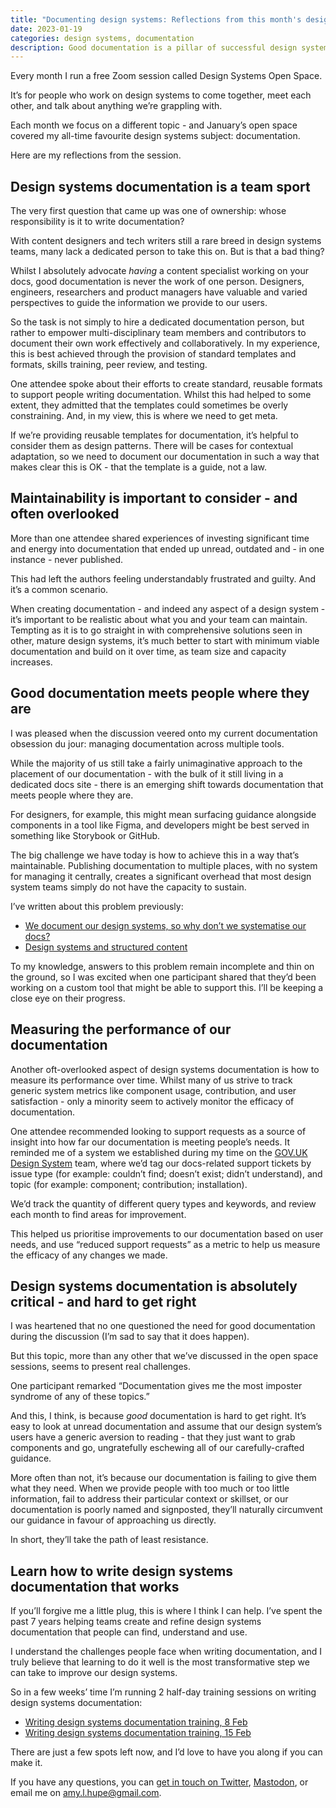 ```yaml
---
title: "Documenting design systems: Reflections from this month's design systems open space"
date: 2023-01-19
categories: design systems, documentation
description: Good documentation is a pillar of successful design systems, but it's something most of us find daunting. We gathered together at this month's design systems open space to discuss.
---
```


Every month I run a free Zoom session called Design Systems Open Space.

It’s for people who work on design systems to come together, meet each other, and talk about anything we’re grappling with. 

Each month we focus on a different topic - and January’s open space covered my all-time favourite design systems subject: documentation. 

Here are my reflections from the session.

## Design systems documentation is a team sport

The very first question that came up was one of ownership: whose responsibility is it to write documentation?

With content designers and tech writers still a rare breed in design systems teams, many lack a dedicated person to take this on. But is that a bad thing?

Whilst I absolutely advocate _having_ a content specialist working on your docs, good documentation is never the work of one person. Designers, engineers, researchers and product managers have valuable and varied perspectives to guide the information we provide to our users.

So the task is not simply to hire a dedicated documentation person, but rather to empower multi-disciplinary team members and contributors to document their own work effectively and collaboratively. In my experience, this is best achieved through the provision of standard templates and formats, skills training, peer review, and testing.

One attendee spoke about their efforts to create standard, reusable formats to support people writing documentation. Whilst this had helped to some extent, they admitted that the templates could sometimes be overly constraining. And, in my view, this is where we need to get meta.

If we’re providing reusable templates for documentation, it’s helpful to consider them as design patterns. There will be cases for contextual adaptation, so we need to document our documentation in such a way that makes clear this is OK - that the template is a guide, not a law.

## Maintainability is important to consider - and often overlooked

More than one attendee shared experiences of investing significant time and energy into documentation that ended up unread, outdated and - in one instance - never published.

This had left the authors feeling understandably frustrated and guilty. And it’s a common scenario.

When creating documentation - and indeed any aspect of a design system - it’s important to be realistic about what you and your team can maintain. Tempting as it is to go straight in with comprehensive solutions seen in other, mature design systems, it’s much better to start with minimum viable documentation and build on it over time, as team size and capacity increases.

## Good documentation meets people where they are

I was pleased when the discussion veered onto my current documentation obsession du jour: managing documentation across multiple tools.

While the majority of us still take a fairly unimaginative approach to the placement of our documentation - with the bulk of it still living in a dedicated docs site - there is an emerging shift towards documentation that meets people where they are.

For designers, for example, this might mean surfacing guidance alongside components in a tool like Figma, and developers might be best served in something like Storybook or GitHub.

The big challenge we have today is how to achieve this in a way that’s maintainable. Publishing documentation to multiple places, with no system for managing it centrally, creates a significant overhead that most design system teams simply do not have the capacity to sustain. 

I’ve written about this problem previously:

- [We document our design systems, so why don’t we systematise our docs?](/articles/modular-design-system-documentation/)
- [Design systems and structured content](/articles/design-systems-structured-content/)

To my knowledge, answers to this problem remain incomplete and thin on the ground, so I was excited when one participant shared that they’d been working on a custom tool that might be able to support this. I’ll be keeping a close eye on their progress.

## Measuring the performance of our documentation

Another oft-overlooked aspect of design systems documentation is how to measure its performance over time. Whilst many of us strive to track generic system metrics like component usage, contribution, and user satisfaction - only a minority seem to actively monitor the efficacy of documentation. 

One attendee recommended looking to support requests as a source of insight into how far our documentation is meeting people’s needs. It reminded me of a system we established during my time on the [GOV.UK Design System](https://design-system.service.gov.uk/) team, where we’d tag our docs-related support tickets by issue type (for example: couldn’t find; doesn’t exist; didn’t understand), and topic (for example: component; contribution; installation). 

We’d track the quantity of different query types and keywords, and review each month to find areas for improvement.

This helped us prioritise improvements to our documentation based on user needs, and use “reduced support requests” as a metric to help us measure the efficacy of any changes we made.

## Design systems documentation is absolutely critical - and hard to get right

I was heartened that no one questioned the need for good documentation during the discussion (I’m sad to say that it does happen).

But this topic, more than any other that we’ve discussed in the open space sessions, seems to present real challenges.

One participant remarked “Documentation gives me the most imposter syndrome of any of these topics.”

And this, I think, is because _good_ documentation is hard to get right. It’s easy to look at unread documentation and assume that our design system’s users have a generic aversion to reading - that they just want to grab components and go, ungratefully eschewing all of our carefully-crafted guidance.

More often than not, it’s because our documentation is failing to give them what they need. When we provide people with too much or too little information, fail to address their particular context or skillset, or our documentation is poorly named and signposted, they’ll naturally circumvent our guidance in favour of approaching us directly. 

In short, they’ll take the path of least resistance.

## Learn how to write design systems documentation that works

If you’ll forgive me a little plug, this is where I think I can help. I’ve spent the past 7 years helping teams create and refine design systems documentation that people can find, understand and use.

I understand the challenges people face when writing documentation, and I truly believe that learning to do it well is the most transformative step we can take to improve our design systems.

So in a few weeks’ time I’m running 2 half-day training sessions on writing design systems documentation:

- [Writing design systems documentation training, 8 Feb](https://bit.ly/3Whc546
)
- [Writing design systems documentation training, 15 Feb](https://bit.ly/3COLVik
)

There are just a few spots left now, and I’d love to have you along if you can make it.

If you have any questions, you can [get in touch on Twitter](https://twitter.com/Amy_Hupe), [Mastodon](https://social.design.systems/@Amy_Hupe), or email me on [amy.l.hupe@gmail.com](mailto:amy.l.hupe@gmail.com).
